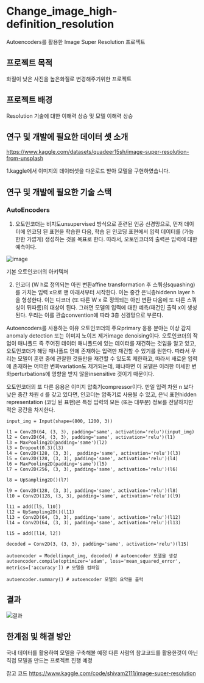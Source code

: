 # Change_image_high-definition_resolution
Autoencoders를 활용한 Image Super Resolution 프로젝트

## 프로젝트 목적
화질이 낮은 사진을 높은화질로 변경해주기위한 프로젝트

## 프로젝트 배경
Resolution 기술에 대한 이해력 상승 및 모델 이해력 상승

## 연구 및 개발에 필요한 데이터 셋 소개
https://www.kaggle.com/datasets/quadeer15sh/image-super-resolution-from-unsplash

1.kaggle에서 이미지의 데이터셋을 다운로드 받아 모델을 구현하였습니다.



## 연구 및 개발에 필요한 기술 스택
### AutoEncoders
1. 오토인코더는 비지도unsupervised 방식으로 훈련된 인공 신경망으로, 먼저 데이터에 인코딩 된 표현을 학습한 다음, 학습 된 인코딩 표현에서 입력 데이터를 (가능한한 가깝게) 생성하는 것을 목표로 한다. 따라서, 오토인코더의 출력은 입력에 대한 예측이다.

![image](https://user-images.githubusercontent.com/97720878/204270831-89c21cf3-436d-4803-9912-729de383718f.png)

기본 오토인코더의 아키텍쳐


2. 인코더 (W h로 정의되는 아핀 변환affine transformation 후 스쿼싱squashing)를 거치는 입력 x으로 맨 아래서부터 시작한다. 이는 중간 은닉층hiddenn layer h을 형성한다.
이는 디코더 (또 다른 W x  로 정의되는 아핀 변환 다음에 또 다른 스쿼싱이 뒤따름)의 대상이 된다. 그러면 모델의 입력에 대한 예측/재건인 출력 x이 생성된다.
우리는 이를 관습convention에 따라 3층 신경망으로 부른다.

  
Autoencoders를 사용하는 이유
오토인코더의 주요primary 응용 분야는 이상 감지anomaly detection 또는 이미지 노이즈 제거image denoising이다.
오토인코더의 작업이 매니폴드 즉 주어진 데이터 매니폴드에 있는 데이터를 재건하는 것임을 알고 있고,
오토인코더가 해당 매니폴드 안에 존재하는 입력만 재건할 수 있기를 원한다.
따라서 우리는 모델이 훈련 중에 관찰한 것들만을 재건할 수 있도록 제한하고,
따라서 새로운 입력에 존재하는 어떠한 변화variation도 제거되는데,
왜냐하면 이 모델은 이러한 미세한 변화perturbations에 영향을 받지 않을insensitive 것이기 때문이다.

오토인코더의 또 다른 응용은 이미지 압축기compressor이다.
만일 입력 차원 n 보다 낮은 중간 차원 d 를 갖고 있다면,
인코더는 압축기로 사용될 수 있고, 은닉 표현hidden representation (코딩 된 표현)은 특정 입력의 모든 (또는 대부분) 정보를 전달하지만 적은 공간을 차지한다.

      
```Python3
input_img = Input(shape=(800, 1200, 3))

l1 = Conv2D(64, (3, 3), padding='same', activation='relu')(input_img)
l2 = Conv2D(64, (3, 3), padding='same', activation='relu')(l1)
l3 = MaxPooling2D(padding='same')(l2)
l3 = Dropout(0.3)(l3)
l4 = Conv2D(128, (3, 3),  padding='same', activation='relu')(l3)
l5 = Conv2D(128, (3, 3), padding='same', activation='relu')(l4)
l6 = MaxPooling2D(padding='same')(l5)
l7 = Conv2D(256, (3, 3), padding='same', activation='relu')(l6)

l8 = UpSampling2D()(l7)

l9 = Conv2D(128, (3, 3), padding='same', activation='relu')(l8)
l10 = Conv2D(128, (3, 3), padding='same', activation='relu')(l9)

l11 = add([l5, l10])
l12 = UpSampling2D()(l11)
l13 = Conv2D(64, (3, 3), padding='same', activation='relu')(l12)
l14 = Conv2D(64, (3, 3), padding='same', activation='relu')(l13)

l15 = add([l14, l2])

decoded = Conv2D(3, (3, 3), padding='same', activation='relu')(l15)

autoencoder = Model(input_img, decoded) # autoencoder 모델을 생성
autoencoder.compile(optimizer='adam', loss='mean_squared_error', metrics=['accuracy']) # 모델을 컴파일

autoencoder.summary() # autoencoder 모델의 요약을 출력
```


## 결과
![결과](https://user-images.githubusercontent.com/97720878/205232531-7e81d409-c190-4380-92e7-4132597613eb.png)

## 한계점 및 해결 방안
국내 데이터를 활용하여 모델을 구축해볼 예정
다른 사람의 참고코드를 활용한것이 아닌 직접 모델을 만드는 프로젝트 진행 예정


참고 코드
https://www.kaggle.com/code/shivam2111/image-super-resolution 
